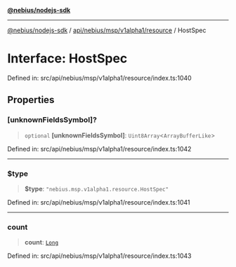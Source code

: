 [**@nebius/nodejs-sdk**](../../../../../../README.md)

---

[@nebius/nodejs-sdk](../../../../../../README.md) / [api/nebius/msp/v1alpha1/resource](../README.md) / HostSpec

# Interface: HostSpec

Defined in: src/api/nebius/msp/v1alpha1/resource/index.ts:1040

## Properties

### \[unknownFieldsSymbol\]?

> `optional` **\[unknownFieldsSymbol\]**: `Uint8Array`\<`ArrayBufferLike`\>

Defined in: src/api/nebius/msp/v1alpha1/resource/index.ts:1042

---

### $type

> **$type**: `"nebius.msp.v1alpha1.resource.HostSpec"`

Defined in: src/api/nebius/msp/v1alpha1/resource/index.ts:1041

---

### count

> **count**: [`Long`](../../../../../../runtime/protos/core/classes/Long.md)

Defined in: src/api/nebius/msp/v1alpha1/resource/index.ts:1043
